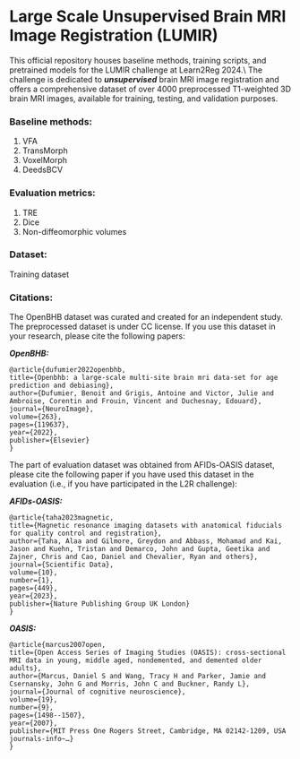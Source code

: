 # Large Scale Unsupervised Brain MRI Image Registration (LUMIR)
This official repository houses baseline methods, training scripts, and pretrained models for the LUMIR challenge at Learn2Reg 2024.\ 
The challenge is dedicated to ***unsupervised*** brain MRI image registration and offers a comprehensive dataset of over 4000 preprocessed T1-weighted 3D brain MRI images, available for training, testing, and validation purposes.

### Baseline methods:
1. VFA
2. TransMorph
3. VoxelMorph
5. DeedsBCV

### Evaluation metrics:
1. TRE
2. Dice
3. Non-diffeomorphic volumes

### Dataset: 
Training dataset

### Citations:
The OpenBHB dataset was curated and created for an independent study. The preprocessed dataset is under CC license. If you use this dataset in your research, please cite the following papers:

***OpenBHB:***

    @article{dufumier2022openbhb,
    title={Openbhb: a large-scale multi-site brain mri data-set for age prediction and debiasing},
    author={Dufumier, Benoit and Grigis, Antoine and Victor, Julie and Ambroise, Corentin and Frouin, Vincent and Duchesnay, Edouard},
    journal={NeuroImage},
    volume={263},
    pages={119637},
    year={2022},
    publisher={Elsevier}
    }

The part of evaluation dataset was obtained from AFIDs-OASIS dataset, please cite the following paper if you have used this dataset in the evaluation (i.e., if you have participated in the L2R challenge):

***AFIDs-OASIS:***

    @article{taha2023magnetic,
    title={Magnetic resonance imaging datasets with anatomical fiducials for quality control and registration},
    author={Taha, Alaa and Gilmore, Greydon and Abbass, Mohamad and Kai, Jason and Kuehn, Tristan and Demarco, John and Gupta, Geetika and Zajner, Chris and Cao, Daniel and Chevalier, Ryan and others},
    journal={Scientific Data},
    volume={10},
    number={1},
    pages={449},
    year={2023},
    publisher={Nature Publishing Group UK London}
    }

***OASIS:***
  
    @article{marcus2007open,
    title={Open Access Series of Imaging Studies (OASIS): cross-sectional MRI data in young, middle aged, nondemented, and demented older adults},
    author={Marcus, Daniel S and Wang, Tracy H and Parker, Jamie and Csernansky, John G and Morris, John C and Buckner, Randy L},
    journal={Journal of cognitive neuroscience},
    volume={19},
    number={9},
    pages={1498--1507},
    year={2007},
    publisher={MIT Press One Rogers Street, Cambridge, MA 02142-1209, USA journals-info~…}
    }
